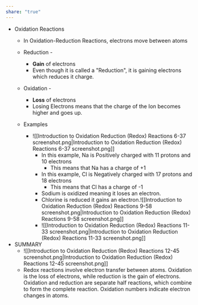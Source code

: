 ```yaml
---
share: "true"
---
```


- Oxidation Reactions
	- In Oxidation-Reduction Reactions, electrons move between atoms
	- Reduction - 
		- **Gain** of electrons
		- Even though it is called a "Reduction", it is gaining electrons which reduces it charge.
	- Oxidation -
		- **Loss** of electrons
		- Losing Electrons means that the charge of the Ion becomes higher and goes up.
	
	- Examples
		- ![[Introduction to Oxidation Reduction (Redox) Reactions 6-37 screenshot.png|Introduction to Oxidation Reduction (Redox) Reactions 6-37 screenshot.png]]
			- In this example, Na is Positively charged with 11 protons and 10 electrons
				- This means that Na has a charge of +1
			- In this example, Cl is Negatively charged with 17 protons and 18 electrons
				- This means that Cl has a charge of -1
			- Sodium is oxidized meaning it loses an electron.
			- Chlorine is reduced it gains an electron.![[Introduction to Oxidation Reduction (Redox) Reactions 9-58 screenshot.png|Introduction to Oxidation Reduction (Redox) Reactions 9-58 screenshot.png]]
			- ![[Introduction to Oxidation Reduction (Redox) Reactions 11-33 screenshot.png|Introduction to Oxidation Reduction (Redox) Reactions 11-33 screenshot.png]]
- SUMMARY
	- ![[Introduction to Oxidation Reduction (Redox) Reactions 12-45 screenshot.png|Introduction to Oxidation Reduction (Redox) Reactions 12-45 screenshot.png]]
	- Redox reactions involve electron transfer between atoms. Oxidation is the loss of electrons, while reduction is the gain of electrons. Oxidation and reduction are separate half reactions, which combine to form the complete reaction. Oxidation numbers indicate electron changes in atoms.